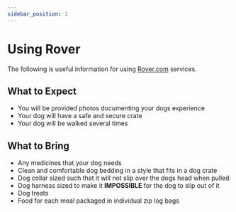 ```yaml
---
sidebar_position: 1
---
```

# Using Rover
The following is useful information for using
<a href="https://www.rover.com/members/mark-f-high-quality-dog-training/">Rover.com</a>
services.

## What to Expect
- You will be provided photos documenting your dogs experience
- Your dog will have a safe and secure crate
- Your dog will be walked several times

## What to Bring
- Any medicines that your dog needs
- Clean and comfortable dog bedding in a style that fits in a dog crate
- Dog collar sized such that it will not slip over the dogs head when pulled
- Dog harness sized to make it **IMPOSSIBLE** for the dog to slip out of it
- Dog treats
- Food for each meal packaged in individual zip log bags
